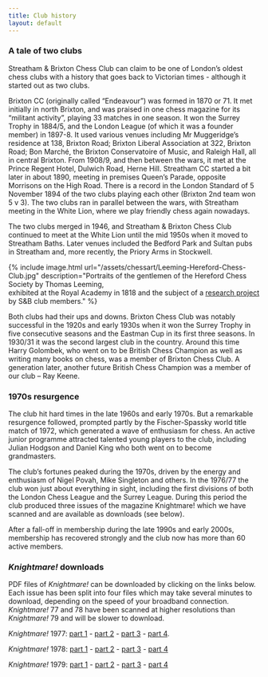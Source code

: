 ```yaml
---
title: Club history
layout: default
---
```


### A tale of two clubs

Streatham & Brixton Chess Club can claim to be one of London’s oldest chess clubs with a history that goes back to Victorian times - although it started out as two clubs.

Brixton CC (originally called “Endeavour”) was formed in 1870 or 71. It met initially in north Brixton, and was praised in one chess magazine for its “militant activity”, playing 33 matches in one season. It won the Surrey Trophy in 1884/5, and the London League (of which it was a founder member) in 1897-8. It used various venues including Mr Muggeridge’s residence at 138, Brixton Road; Brixton Liberal Association at 322, Brixton Road; Bon Marché, the Brixton Conservatoire of Music, and Raleigh Hall, all in central Brixton. From 1908/9, and then between the wars, it met at the Prince Regent Hotel, Dulwich Road, Herne Hill. Streatham CC started a bit later in about 1890, meeting in premises Queen’s Parade, opposite Morrisons on the High Road. There is a record in the London Standard of 5 November 1894 of the two clubs playing each other (Brixton 2nd team won 5 v 3). The two clubs ran in parallel between the wars, with Streatham meeting in the White Lion, where we play friendly chess again nowadays.    


The two clubs merged in 1946, and Streatham & Brixton Chess Club continued to meet at the White Lion until the mid 1950s when it moved to Streatham Baths. Later venues included the Bedford Park and Sultan pubs in Streatham and, more recently, the Priory Arms in Stockwell.

{% include image.html url="/assets/chessart/Leeming-Hereford-Chess-Club.jpg" description="Portraits of the gentlemen of the Hereford Chess Society by Thomas Leeming, <br/>exhibited at the Royal Academy in 1818 and the subject of a [research project](http://streathambrixtonchess.blogspot.com/2006/10/every-picture-tells-story-index.html)<br/>by S&B club members." %}

Both clubs had their ups and downs. Brixton Chess Club was notably successful in the 1920s and early 1930s when it won the Surrey Trophy in five
consecutive seasons and the Eastman Cup in its first three seasons. In 1930/31 it was the second largest club in the country. Around this time Harry
Golombek, who went on to be British Chess Champion as well as writing many books on chess, was a member of Brixton Chess Club. A generation later,
another future British Chess Champion was a member of our club – Ray Keene.

### 1970s resurgence

The club hit hard times in the late 1960s and early 1970s. But a remarkable resurgence followed, prompted partly by the Fischer-Spassky world title match
of 1972, which generated a wave of enthusiasm for chess. An active junior programme attracted talented young players to the club, including Julian
Hodgson and Daniel King who both went on to become grandmasters.

The club’s fortunes peaked during the 1970s, driven by the energy and enthusiasm of Nigel Povah, Mike Singleton and others. In the 1976/77 the club won
just about everything in sight, including the first divisions of both the London Chess League and the Surrey League. During this period the club produced
three issues of the magazine Knightmare! which we have scanned and are available as downloads (see below).

After a fall-off in membership during the late 1990s and early 2000s, membership has recovered strongly and the club now has more than 60 active members.

### *Knightmare!* downloads

PDF files of *Knightmare!* can be downloaded by clicking on the links below. Each issue has been split into four files which may take several minutes
to download, depending on the speed of your broadband connection. *Knightmare!* 77 and 78 have been scanned at higher resolutions than *Knightmare!* 79
and will be slower to download.

*Knightmare!* 1977: [part 1](/assets/knightmare/Knightmare_77_part1.pdf) - [part 2](/assets/knightmare/Knightmare_77_part2.pdf) -
[part 3](/assets/knightmare/Knightmare_77_part3.pdf) - [part 4](/assets/knightmare/Knightmare_77_part4.pdf).

*Knightmare!* 1978: [part 1](/assets/knightmare/Knightmare_78_part1.pdf) - [part 2](/assets/knightmare/Knightmare_78_part2.pdf) -
[part 3](/assets/knightmare/Knightmare_78_part3.pdf) - [part 4](/assets/knightmare/Knightmare_78_part4.pdf)

*Knightmare!* 1979: [part 1](/assets/knightmare/Knightmare_79_part1.pdf) - [part 2](/assets/knightmare/Knightmare_79_part2.pdf) -
[part 3](/assets/knightmare/Knightmare_79_part3.pdf) - [part 4](/assets/knightmare/Knightmare_79_part4.pdf)
